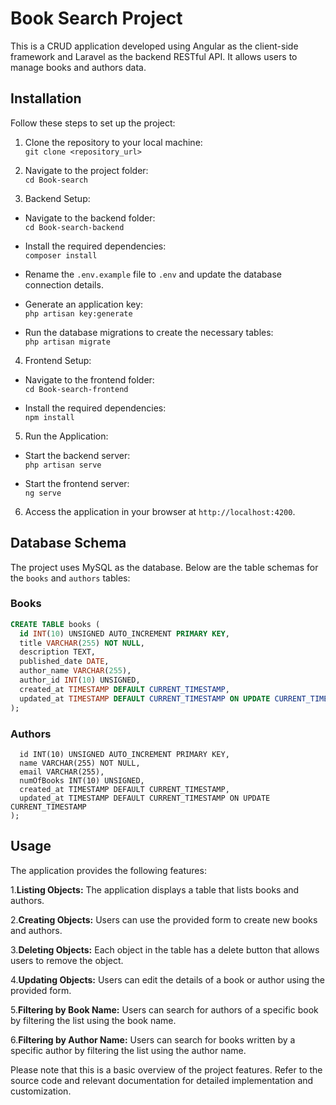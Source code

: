 # Book Search Project

This is a CRUD application developed using Angular as the client-side framework and Laravel as the backend RESTful API. It allows users to manage books and authors data.

## Installation

Follow these steps to set up the project:

1. Clone the repository to your local machine:  
```git clone <repository_url>```  
  
  
2. Navigate to the project folder:  
```cd Book-search```  
  
  
3. Backend Setup:  
- Navigate to the backend folder:  
```cd Book-search-backend```  
  
- Install the required dependencies:  
```composer install```  
- Rename the `.env.example` file to `.env` and update the database connection details.

- Generate an application key:  
```php artisan key:generate```  
- Run the database migrations to create the necessary tables:  
```php artisan migrate```  
  
4. Frontend Setup:  
- Navigate to the frontend folder:  
```cd Book-search-frontend```  
 
- Install the required dependencies:  
```npm install```  
  
  
5. Run the Application:  
- Start the backend server:  
```php artisan serve```  
 
- Start the frontend server:  
```ng serve```  

6. Access the application in your browser at `http://localhost:4200`.  
## Database Schema

The project uses MySQL as the database. Below are the table schemas for the `books` and `authors` tables:

### Books

```sql
CREATE TABLE books (
  id INT(10) UNSIGNED AUTO_INCREMENT PRIMARY KEY,
  title VARCHAR(255) NOT NULL,
  description TEXT,
  published_date DATE,
  author_name VARCHAR(255),
  author_id INT(10) UNSIGNED,
  created_at TIMESTAMP DEFAULT CURRENT_TIMESTAMP,
  updated_at TIMESTAMP DEFAULT CURRENT_TIMESTAMP ON UPDATE CURRENT_TIMESTAMP
);
```  
  
### Authors  
  
```CREATE TABLE authors (
  id INT(10) UNSIGNED AUTO_INCREMENT PRIMARY KEY,
  name VARCHAR(255) NOT NULL,
  email VARCHAR(255),
  numOfBooks INT(10) UNSIGNED,
  created_at TIMESTAMP DEFAULT CURRENT_TIMESTAMP,
  updated_at TIMESTAMP DEFAULT CURRENT_TIMESTAMP ON UPDATE CURRENT_TIMESTAMP
);
```  
  
## Usage  
  
The application provides the following features:

1.**Listing Objects:** The application displays a table that lists books and authors.

2.**Creating Objects:** Users can use the provided form to create new books and authors.

3.**Deleting Objects:** Each object in the table has a delete button that allows users to remove the object.

4.**Updating Objects:** Users can edit the details of a book or author using the provided form.

5.**Filtering by Book Name:** Users can search for authors of a specific book by filtering the list using the book name.

6.**Filtering by Author Name:** Users can search for books written by a specific author by filtering the list using the author name.  
  
Please note that this is a basic overview of the project features. Refer to the source code and relevant documentation for detailed implementation and customization.


 

 


 

 

 

